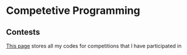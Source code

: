 # Competetive Programming
## Contests

[This page](/contest) stores all my codes for competitions that I have participated in
